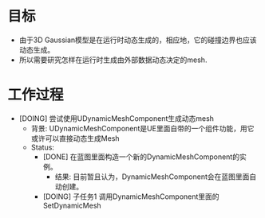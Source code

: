 # 目标
- 由于3D Gaussian模型是在运行时动态生成的，相应地，它的碰撞边界也应该动态生成。
- 所以需要研究怎样在运行时生成由外部数据动态决定的mesh.

# 工作过程
- [DOING] 尝试使用UDynamicMeshComponent生成动态mesh
	- 背景: UDynamicMeshComponent是UE里面自带的一个组件功能，用它或许可以直接动态生成Mesh
	- Status:
		- [DONE] 在蓝图里面构造一个新的DynamicMeshComponent的实例。
			- 结果: 目前暂且认为，DynamicMeshComponent会在蓝图里面自动创建。
		- [DOING] 子任务1 调用DynamicMeshComponent里面的SetDynamicMesh